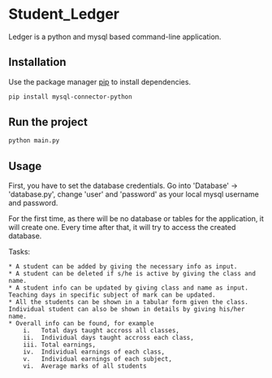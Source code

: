 # Student_Ledger

Ledger is a python and mysql based command-line application.

## Installation

Use the package manager [pip](https://pip.pypa.io/en/stable/) to install dependencies.

```bash
pip install mysql-connector-python
```

## Run the project

```bash
python main.py
```

## Usage

First, you have to set the database credentials. Go into 'Database' -> 'database.py', change 'user' and 'password' as your local mysql username and password.

For the first time, as there will be no database or tables for the application, it will create one. Every time after that, it will try to access the created database.

Tasks:

    * A student can be added by giving the necessary info as input.
    * A student can be deleted if s/he is active by giving the class and name.
    * A student info can be updated by giving class and name as input. Teaching days in specific subject of mark can be updated.
    * All the students can be shown in a tabular form given the class. Individual student can also be shown in details by giving his/her name.
    * Overall info can be found, for example
        i.   Total days taught accross all classes,
        ii.  Individual days taught accross each class,
        iii. Total earnings,
        iv.  Individual earnings of each class,
        v.   Individual earnings of each subject,
        vi.  Average marks of all students
